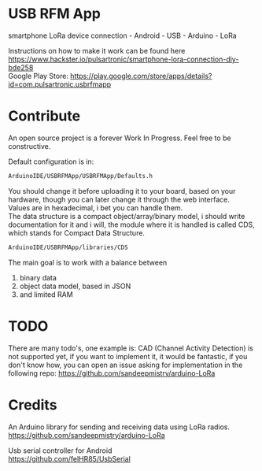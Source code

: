 # USB RFM App
smartphone LoRa device connection - Android - USB - Arduino - LoRa

Instructions on how to make it work can be found here https://www.hackster.io/pulsartronic/smartphone-lora-connection-diy-bde258  
Google Play Store: https://play.google.com/store/apps/details?id=com.pulsartronic.usbrfmapp

# Contribute
An open source project is a forever Work In Progress. Feel free to be constructive.

Default configuration is in:
```sh
ArduinoIDE/USBRFMApp/USBRFMApp/Defaults.h
```
You should change it before uploading it to your board, based on your hardware, though you can later change it through the web interface.  
Values are in hexadecimal, i bet you can handle them.  
The data structure is a compact object/array/binary model, i should write documentation for it and i will, the module where it is handled is called CDS,
which stands for Compact Data Structure.
```sh
ArduinoIDE/USBRFMApp/libraries/CDS
```
The main goal is to work with a balance between
1) binary data
2) object data model, based in JSON
3) and limited RAM



# TODO
There are many todo's, one example is: CAD (Channel Activity Detection) is not supported yet, if you want
to implement it, it would be fantastic, if you don't know how, you can open an issue asking for implementation
in the following repo: https://github.com/sandeepmistry/arduino-LoRa



# Credits
An Arduino library for sending and receiving data using LoRa radios.  
https://github.com/sandeepmistry/arduino-LoRa

Usb serial controller for Android  
https://github.com/felHR85/UsbSerial
